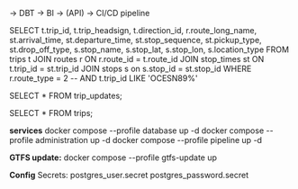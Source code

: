 -> DBT
-> BI
-> (API)
-> CI/CD pipeline


SELECT t.trip_id, t.trip_headsign, t.direction_id, r.route_long_name,
	   st.arrival_time, st.departure_time, st.stop_sequence, st.pickup_type, st.drop_off_type,
	   s.stop_name, s.stop_lat, s.stop_lon, s.location_type
FROM trips t
JOIN routes r ON r.route_id = t.route_id
JOIN stop_times st ON t.trip_id = st.trip_id
JOIN stops s on s.stop_id = st.stop_id
WHERE r.route_type = 2
-- AND t.trip_id LIKE 'OCESN89%'

SELECT *
FROM trip_updates;


SELECT *
FROM trips;


**services**
docker compose --profile database up -d
docker compose --profile administration up -d
docker compose --profile pipeline up -d

**GTFS update:**
docker compose --profile gtfs-update up


**Config**
Secrets:
postgres_user.secret
postgres_password.secret



